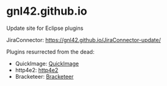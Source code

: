 # gnl42.github.io

Update site for Eclipse plugins

JiraConnector: https://gnl42.github.io/JiraConnector-update/

Plugins resurrected from the dead:
- QuickImage: [QuickImage](https://gnl42.github.io/QuickImage-update/)
- http4e2: [http4e2](https://gnl42.github.io/http4e2-update/)
- Bracketeer: [Bracketeer](https://gnl42.github.io/Bracketeer-update/)